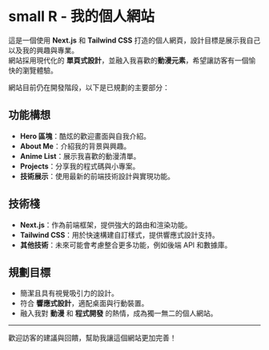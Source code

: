 # small R - 我的個人網站

這是一個使用 **Next.js** 和 **Tailwind CSS** 打造的個人網頁，設計目標是展示我自己以及我的興趣與專業。  
網站採用現代化的 **單頁式設計**，並融入我喜歡的**動漫元素**，希望讓訪客有一個愉快的瀏覽體驗。  

網站目前仍在開發階段，以下是已規劃的主要部分：  

## 功能構想
- **Hero 區塊**：酷炫的歡迎畫面與自我介紹。
- **About Me**：介紹我的背景與興趣。
- **Anime List**：展示我喜歡的動漫清單。
- **Projects**：分享我的程式碼與小專案。
- **技術展示**：使用最新的前端技術設計與實現功能。

## 技術棧
- **Next.js**：作為前端框架，提供強大的路由和渲染功能。
- **Tailwind CSS**：用於快速構建自訂樣式，提供響應式設計支持。
- **其他技術**：未來可能會考慮整合更多功能，例如後端 API 和數據庫。

## 規劃目標
- 簡潔且具有視覺吸引力的設計。
- 符合 **響應式設計**，適配桌面與行動裝置。
- 融入我對 **動漫** 和 **程式開發** 的熱情，成為獨一無二的個人網站。

---

歡迎訪客的建議與回饋，幫助我讓這個網站更加完善！  
